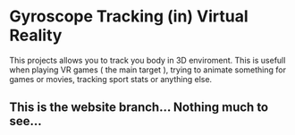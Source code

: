 
#  Gyroscope Tracking (in) Virtual Reality

This projects allows you to track you body in 3D enviroment. This is usefull when playing VR games ( the main target ), 
trying to animate something for games or movies, tracking sport stats or anything else.

## This is the website branch... Nothing much to see...
